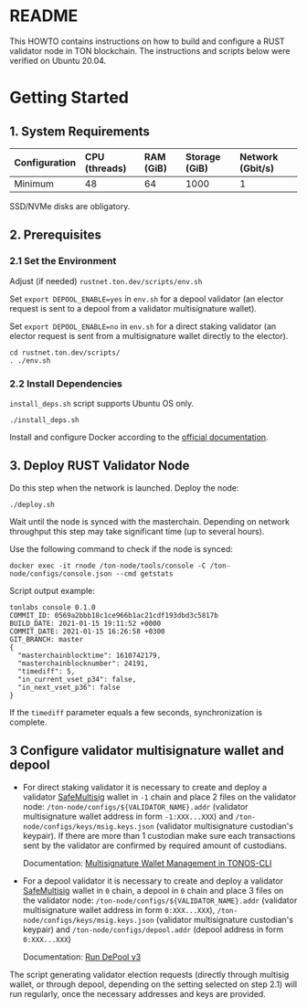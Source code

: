 # README

This HOWTO contains instructions on how to build and configure a RUST validator node in TON blockchain. The instructions and scripts below were verified on Ubuntu 20.04.
# Getting Started

## 1. System Requirements
| Configuration | CPU (threads) | RAM (GiB) | Storage (GiB) | Network (Gbit/s)|
|---|:---|:---|:---|:---|
| Minimum |48|64|1000|1| 

SSD/NVMe disks are obligatory.

## 2. Prerequisites
### 2.1 Set the Environment
Adjust (if needed) `rustnet.ton.dev/scripts/env.sh`

Set `export DEPOOL_ENABLE=yes` in `env.sh` for a depool validator (an elector request is sent to a depool from a validator multisignature wallet).

Set `export DEPOOL_ENABLE=no` in `env.sh` for a direct staking validator (an elector request is sent from a multisignature wallet directly to the elector).
    
    cd rustnet.ton.dev/scripts/
    . ./env.sh 

### 2.2 Install Dependencies
`install_deps.sh` script supports Ubuntu OS only.

    ./install_deps.sh 
Install and configure Docker according to the [official documentation](https://docs.docker.com/engine/install/ubuntu/). 

## 3. Deploy RUST Validator Node
Do this step when the network is launched.
Deploy the node:

    ./deploy.sh
  
Wait until the node is synced with the masterchain. Depending on network throughput this step may take significant time (up to several hours).

Use the following command to check if the node is synced:

    docker exec -it rnode /ton-node/tools/console -C /ton-node/configs/console.json --cmd getstats

Script output example:
```
tonlabs console 0.1.0
COMMIT_ID: 0569a2bbb18c1ce966b1ac21cdf193dbd3c5817b
BUILD_DATE: 2021-01-15 19:11:52 +0000
COMMIT_DATE: 2021-01-15 16:26:58 +0300
GIT_BRANCH: master
{
  "masterchainblocktime": 1610742179,
  "masterchainblocknumber": 24191,
  "timediff": 5,
  "in_current_vset_p34": false,
  "in_next_vset_p36": false
}
```
If the `timediff` parameter equals a few seconds, synchronization is complete.

## 3 Configure validator multisignature wallet and depool

- For direct staking validator it is necessary to create and deploy a validator [SafeMultisig](https://github.com/tonlabs/ton-labs-contracts/tree/master/solidity/safemultisig) wallet  in `-1` chain and place 2 files on the validator node: `/ton-node/configs/${VALIDATOR_NAME}.addr` (validator multisignature wallet address in form `-1:XXX...XXX`) and `/ton-node/configs/keys/msig.keys.json` (validator multisignature custodian's keypair). If there are more than 1 custodian make sure each transactions sent by the validator are confirmed by required amount of custodians.
  
  Documentation: [Multisignature Wallet Management in TONOS-CLI](https://docs.ton.dev/86757ecb2/p/94921e-multisignature-wallet-management-in-tonos-cli)
- For a depool validator it is necessary to create and deploy a validator [SafeMultisig](https://github.com/tonlabs/ton-labs-contracts/tree/master/solidity/safemultisig) wallet in `0` chain, a depool in `0` chain and place 3 files on the validator node: `/ton-node/configs/${VALIDATOR_NAME}.addr` (validator multisignature wallet address in form `0:XXX...XXX`), `/ton-node/configs/keys/msig.keys.json` (validator multisignature custodian's keypair) and `/ton-node/configs/depool.addr` (depool address in form `0:XXX...XXX`)

  Documentation: [Run DePool v3](https://docs.ton.dev/86757ecb2/p/04040b-run-depool-v3)

The script generating validator election requests (directly through multisig wallet, or through depool, depending on the setting selected on step 2.1) will run regularly, once the necessary addresses and keys are provided.
